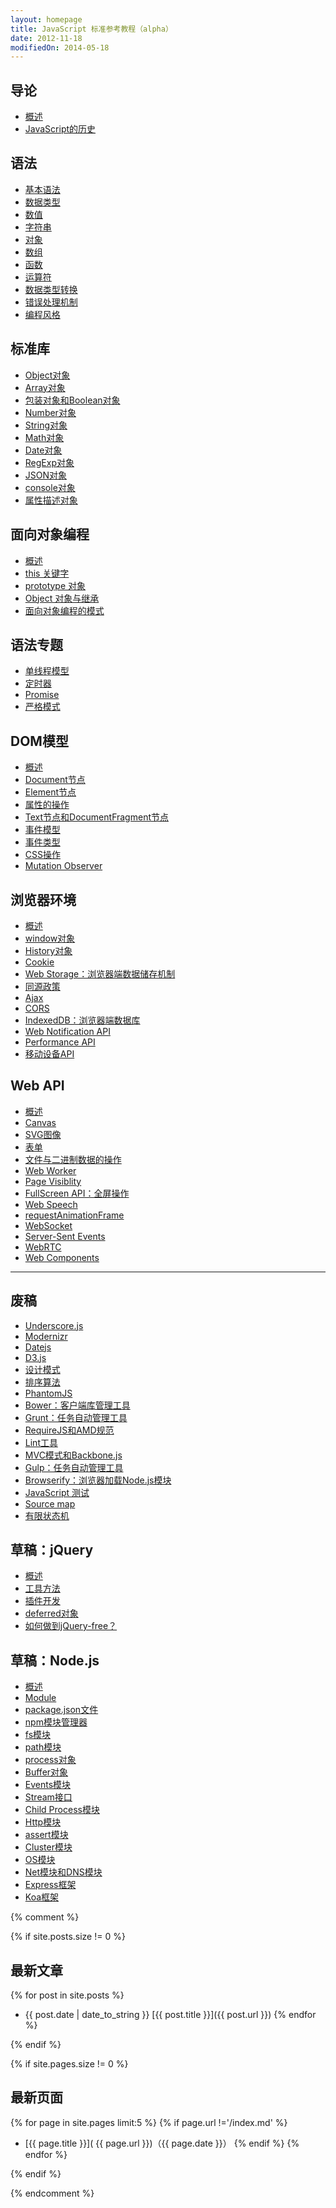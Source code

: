 ```yaml
---
layout: homepage
title: JavaScript 标准参考教程（alpha）
date: 2012-11-18
modifiedOn: 2014-05-18
---
```


<h2 id="introduction">导论</h2>

- [概述](introduction/intro.md)
- [JavaScript的历史](introduction/history.md)

<h2 id="grammar">语法</h2>

- [基本语法](grammar/basic.md)
- [数据类型](grammar/types.md)
- [数值](grammar/number.md)
- [字符串](grammar/string.md)
- [对象](grammar/object.md)
- [数组](grammar/array.md)
- [函数](grammar/function.md)
- [运算符](grammar/operator.md)
- [数据类型转换](grammar/conversion.md)
- [错误处理机制](grammar/error.md)
- [编程风格](grammar/style.md)

<h2 id="stdlib">标准库</h2>

- [Object对象](stdlib/object.md)
- [Array对象](stdlib/array.md)
- [包装对象和Boolean对象](stdlib/wrapper.md)
- [Number对象](stdlib/number.md)
- [String对象](stdlib/string.md)
- [Math对象](stdlib/math.md)
- [Date对象](stdlib/date.md)
- [RegExp对象](stdlib/regexp.md)
- [JSON对象](stdlib/json.md)
- [console对象](stdlib/console.md)
- [属性描述对象](stdlib/attributes.md)

<h2 id="oop">面向对象编程</h2>

- [概述](oop/basic.md)
- [this 关键字](oop/this.md)
- [prototype 对象](oop/prototype.md)
- [Object 对象与继承](oop/object.md)
- [面向对象编程的模式](oop/pattern.md)

<h2 id="advanced">语法专题</h2>

- [单线程模型](advanced/single-thread.md)
- [定时器](advanced/timer.md)
- [Promise](advanced/promise.md)
- [严格模式](advanced/strict.md)

<h2 id="dom">DOM模型</h2>

- [概述](dom/node.md)
- [Document节点](dom/document.md)
- [Element节点](dom/element.md)
- [属性的操作](dom/attribute.md)
- [Text节点和DocumentFragment节点](dom/text.md)
- [事件模型](dom/event.md)
- [事件类型](dom/event-type.md)
- [CSS操作](dom/css.md)
- [Mutation Observer](dom/mutationobserver.md)

<h2 id="bom">浏览器环境</h2>

- [概述](bom/engine.md)
- [window对象](bom/window.md)
- [History对象](bom/history.md)
- [Cookie](bom/cookie.md)
- [Web Storage：浏览器端数据储存机制](bom/webstorage.md)
- [同源政策](bom/same-origin.md)
- [Ajax](bom/ajax.md)
- [CORS](bom/cors.md)
- [IndexedDB：浏览器端数据库](bom/indexeddb.md)
- [Web Notification API](bom/notification.md)
- [Performance API](bom/performance.md)
- [移动设备API](bom/mobile.md)

<h2 id="htmlapi">Web API</h2>

- [概述](htmlapi/elements.md)
- [Canvas](htmlapi/canvas.md)
- [SVG图像](htmlapi/svg.md)
- [表单](htmlapi/form.md)
- [文件与二进制数据的操作](htmlapi/file.md)
- [Web Worker](htmlapi/webworker.md)
- [Page Visiblity](htmlapi/pagevisibility.md)
- [FullScreen API：全屏操作](htmlapi/fullscreen.md)
- [Web Speech](htmlapi/webspeech.md)
- [requestAnimationFrame](htmlapi/requestanimationframe.md)
- [WebSocket](htmlapi/websocket.md)
- [Server-Sent Events](htmlapi/eventsource.md)
- [WebRTC](htmlapi/webrtc.md)
- [Web Components](htmlapi/webcomponents.md)

---

<h2 id="library">废稿</h2>

- [Underscore.js](library/underscore.md)
- [Modernizr](library/modernizr.md)
- [Datejs](library/datejs.md)
- [D3.js](library/d3.md)
- [设计模式](library/designpattern.md)
- [排序算法](library/sorting.md)
- [PhantomJS](tool/phantomjs.md)
- [Bower：客户端库管理工具](tool/bower.md)
- [Grunt：任务自动管理工具](tool/grunt.md)
- [RequireJS和AMD规范](tool/requirejs.md)
- [Lint工具](tool/lint.md)
- [MVC模式和Backbone.js](advanced/backbonejs.md)
- [Gulp：任务自动管理工具](tool/gulp.md)
- [Browserify：浏览器加载Node.js模块](tool/browserify.md)
- [JavaScript 测试](tool/testing.md)
- [Source map](tool/sourcemap.md)
- [有限状态机](advanced/fsm.md)

<h2 id="jquery">草稿：jQuery</h2>

- [概述](jquery/basic.md)
- [工具方法](jquery/utility.md)
- [插件开发](jquery/plugin.md)
- [deferred对象](jquery/deferred.md)
- [如何做到jQuery-free？](jquery/jquery-free.md)

<h2 id="nodejs">草稿：Node.js</h2>

- [概述](nodejs/basic.md)
- [Module](nodejs/module.md)
- [package.json文件](nodejs/packagejson.md)
- [npm模块管理器](nodejs/npm.md)
- [fs模块](nodejs/fs.md)
- [path模块](nodejs/path.md)
- [process对象](nodejs/process.md)
- [Buffer对象](nodejs/buffer.md)
- [Events模块](nodejs/events.md)
- [Stream接口](nodejs/stream.md)
- [Child Process模块](nodejs/child-process.md)
- [Http模块](nodejs/http.md)
- [assert模块](nodejs/assert.md)
- [Cluster模块](nodejs/cluster.md)
- [OS模块](nodejs/os.md)
- [Net模块和DNS模块](nodejs/net.md)
- [Express框架](nodejs/express.md)
- [Koa框架](nodejs/koa.md)

{% comment %}

{% if site.posts.size != 0 %}

## 最新文章

{% for post in site.posts %}
* {{ post.date | date_to_string }} [{{ post.title }}]({{ post.url }})
{% endfor %}

{% endif %}

{% if site.pages.size != 0 %}

## 最新页面

{% for page in site.pages limit:5 %}
{% if page.url !='/index.md' %}
* [{{ page.title }}]( {{ page.url }})（{{ page.date }}）
{% endif %}
{% endfor %}

{% endif %}

{% endcomment %}
